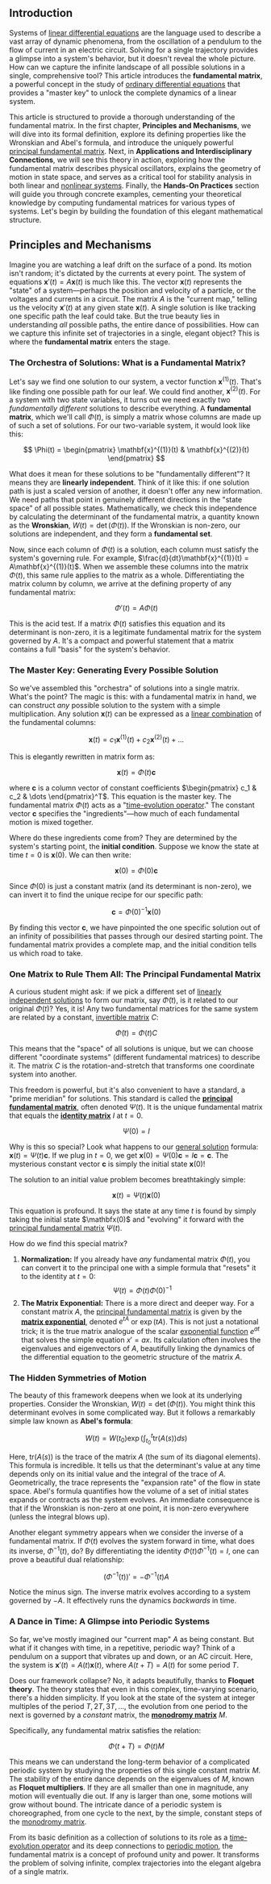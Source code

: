 ## Introduction
Systems of [linear differential equations](@article_id:149871) are the language used to describe a vast array of dynamic phenomena, from the oscillation of a pendulum to the flow of current in an electric circuit. Solving for a single trajectory provides a glimpse into a system's behavior, but it doesn't reveal the whole picture. How can we capture the infinite landscape of all possible solutions in a single, comprehensive tool? This article introduces the **fundamental matrix**, a powerful concept in the study of [ordinary differential equations](@article_id:146530) that provides a "master key" to unlock the complete dynamics of a linear system.

This article is structured to provide a thorough understanding of the fundamental matrix. In the first chapter, **Principles and Mechanisms**, we will dive into its formal definition, explore its defining properties like the Wronskian and Abel's formula, and introduce the uniquely powerful [principal fundamental matrix](@article_id:162783). Next, in **Applications and Interdisciplinary Connections**, we will see this theory in action, exploring how the fundamental matrix describes physical oscillators, explains the geometry of motion in state space, and serves as a critical tool for stability analysis in both linear and [nonlinear systems](@article_id:167853). Finally, the **Hands-On Practices** section will guide you through concrete examples, cementing your theoretical knowledge by computing fundamental matrices for various types of systems. Let's begin by building the foundation of this elegant mathematical structure.

## Principles and Mechanisms

Imagine you are watching a leaf drift on the surface of a pond. Its motion isn't random; it's dictated by the currents at every point. The system of equations $\mathbf{x}'(t) = A\mathbf{x}(t)$ is much like this. The vector $\mathbf{x}(t)$ represents the "state" of a system—perhaps the position and velocity of a particle, or the voltages and currents in a circuit. The matrix $A$ is the "current map," telling us the velocity $\mathbf{x}'(t)$ at any given state $\mathbf{x}(t)$. A single solution is like tracking one specific path the leaf could take. But the true beauty lies in understanding *all* possible paths, the entire dance of possibilities. How can we capture this infinite set of trajectories in a single, elegant object? This is where the **fundamental matrix** enters the stage.

### The Orchestra of Solutions: What is a Fundamental Matrix?

Let's say we find one solution to our system, a vector function $\mathbf{x}^{(1)}(t)$. That's like finding one possible path for our leaf. We could find another, $\mathbf{x}^{(2)}(t)$. For a system with two state variables, it turns out we need exactly two *fundamentally different* solutions to describe everything. A **fundamental matrix**, which we'll call $\Phi(t)$, is simply a matrix whose columns are made up of such a set of solutions. For our two-variable system, it would look like this:

$$
\Phi(t) = \begin{pmatrix} \mathbf{x}^{(1)}(t) & \mathbf{x}^{(2)}(t) \end{pmatrix}
$$

What does it mean for these solutions to be "fundamentally different"? It means they are **linearly independent**. Think of it like this: if one solution path is just a scaled version of another, it doesn't offer any new information. We need paths that point in genuinely different directions in the "state space" of all possible states. Mathematically, we check this independence by calculating the determinant of the fundamental matrix, a quantity known as the **Wronskian**, $W(t) = \det(\Phi(t))$. If the Wronskian is non-zero, our solutions are independent, and they form a **fundamental set**.

Now, since each column of $\Phi(t)$ is a solution, each column must satisfy the system's governing rule. For example, $\frac{d}{dt}\mathbf{x}^{(1)}(t) = A\mathbf{x}^{(1)}(t)$. When we assemble these columns into the matrix $\Phi(t)$, this same rule applies to the matrix as a whole. Differentiating the matrix column by column, we arrive at the defining property of any fundamental matrix:

$$
\Phi'(t) = A\Phi(t)
$$

This is the acid test. If a matrix $\Phi(t)$ satisfies this equation and its determinant is non-zero, it is a legitimate fundamental matrix for the system governed by $A$. It's a compact and powerful statement that a matrix contains a full "basis" for the system's behavior.

### The Master Key: Generating Every Possible Solution

So we've assembled this "orchestra" of solutions into a single matrix. What's the point? The magic is this: with a fundamental matrix in hand, we can construct *any* possible solution to the system with a simple multiplication. Any solution $\mathbf{x}(t)$ can be expressed as a [linear combination](@article_id:154597) of the fundamental columns:

$$
\mathbf{x}(t) = c_1 \mathbf{x}^{(1)}(t) + c_2 \mathbf{x}^{(2)}(t) + \dots
$$

This is elegantly rewritten in matrix form as:

$$
\mathbf{x}(t) = \Phi(t)\mathbf{c}
$$

where $\mathbf{c}$ is a column vector of constant coefficients $\begin{pmatrix} c_1 & c_2 & \dots \end{pmatrix}^T$. This equation is the master key. The fundamental matrix $\Phi(t)$ acts as a "[time-evolution operator](@article_id:185780)." The constant vector $\mathbf{c}$ specifies the "ingredients"—how much of each fundamental motion is mixed together.

Where do these ingredients come from? They are determined by the system's starting point, the **initial condition**. Suppose we know the state at time $t=0$ is $\mathbf{x}(0)$. We can then write:

$$
\mathbf{x}(0) = \Phi(0)\mathbf{c}
$$

Since $\Phi(0)$ is just a constant matrix (and its determinant is non-zero), we can invert it to find the unique recipe for our specific path:

$$
\mathbf{c} = \Phi(0)^{-1}\mathbf{x}(0)
$$

By finding this vector $\mathbf{c}$, we have pinpointed the one specific solution out of an infinity of possibilities that passes through our desired starting point. The fundamental matrix provides a complete map, and the initial condition tells us which road to take.

### One Matrix to Rule Them All: The Principal Fundamental Matrix

A curious student might ask: if we pick a different set of [linearly independent solutions](@article_id:184947) to form our matrix, say $\tilde{\Phi}(t)$, is it related to our original $\Phi(t)$? Yes, it is! Any two fundamental matrices for the same system are related by a constant, [invertible matrix](@article_id:141557) $C$:

$$
\tilde{\Phi}(t) = \Phi(t)C
$$

This means that the "space" of all solutions is unique, but we can choose different "coordinate systems" (different fundamental matrices) to describe it. The matrix $C$ is the rotation-and-stretch that transforms one coordinate system into another.

This freedom is powerful, but it's also convenient to have a standard, a "prime meridian" for solutions. This standard is called the **[principal fundamental matrix](@article_id:162783)**, often denoted $\Psi(t)$. It is the unique fundamental matrix that equals the **[identity matrix](@article_id:156230)** $I$ at $t=0$.

$$
\Psi(0) = I
$$

Why is this so special? Look what happens to our [general solution](@article_id:274512) formula:
$\mathbf{x}(t) = \Psi(t)\mathbf{c}$. If we plug in $t=0$, we get $\mathbf{x}(0) = \Psi(0)\mathbf{c} = I\mathbf{c} = \mathbf{c}$. The mysterious constant vector $\mathbf{c}$ is simply the initial state $\mathbf{x}(0)$!

The solution to an initial value problem becomes breathtakingly simple:

$$
\mathbf{x}(t) = \Psi(t)\mathbf{x}(0)
$$

This equation is profound. It says the state at any time $t$ is found by simply taking the initial state $\mathbfx(0)$ and "evolving" it forward with the [principal fundamental matrix](@article_id:162783) $\Psi(t)$.

How do we find this special matrix?
1.  **Normalization:** If you already have *any* fundamental matrix $\Phi(t)$, you can convert it to the principal one with a simple formula that "resets" it to the identity at $t=0$:
    $$
    \Psi(t) = \Phi(t)\Phi(0)^{-1}
    $$
2.  **The Matrix Exponential:** There is a more direct and deeper way. For a constant matrix $A$, the [principal fundamental matrix](@article_id:162783) is given by the **[matrix exponential](@article_id:138853)**, denoted $e^{tA}$ or $\exp(tA)$. This is not just a notational trick; it is the true matrix analogue of the scalar [exponential function](@article_id:160923) $e^{at}$ that solves the simple equation $x' = ax$. Its calculation often involves the eigenvalues and eigenvectors of $A$, beautifully linking the dynamics of the differential equation to the geometric structure of the matrix $A$.

### The Hidden Symmetries of Motion

The beauty of this framework deepens when we look at its underlying properties. Consider the Wronskian, $W(t) = \det(\Phi(t))$. You might think this determinant evolves in some complicated way. But it follows a remarkably simple law known as **Abel's formula**:

$$
W(t) = W(t_0) \exp\left(\int_{t_0}^t \text{tr}(A(s)) ds\right)
$$

Here, $\text{tr}(A(s))$ is the trace of the matrix $A$ (the sum of its diagonal elements). This formula is incredible. It tells us that the determinant's value at any time depends only on its initial value and the integral of the trace of $A$. Geometrically, the trace represents the "expansion rate" of the flow in state space. Abel's formula quantifies how the volume of a set of initial states expands or contracts as the system evolves. An immediate consequence is that if the Wronskian is non-zero at one point, it is non-zero everywhere (unless the integral blows up).

Another elegant symmetry appears when we consider the inverse of a fundamental matrix. If $\Phi(t)$ evolves the system forward in time, what does its inverse, $\Phi^{-1}(t)$, do? By differentiating the identity $\Phi(t)\Phi^{-1}(t) = I$, one can prove a beautiful dual relationship:

$$
(\Phi^{-1}(t))' = -\Phi^{-1}(t)A
$$

Notice the minus sign. The inverse matrix evolves according to a system governed by $-A$. It effectively runs the dynamics *backwards* in time.

### A Dance in Time: A Glimpse into Periodic Systems

So far, we've mostly imagined our "current map" $A$ as being constant. But what if it changes with time, in a repetitive, periodic way? Think of a pendulum on a support that vibrates up and down, or an AC circuit. Here, the system is $\mathbf{x}'(t) = A(t)\mathbf{x}(t)$, where $A(t+T) = A(t)$ for some period $T$.

Does our framework collapse? No, it adapts beautifully, thanks to **Floquet theory**. The theory states that even in this complex, time-varying scenario, there's a hidden simplicity. If you look at the state of the system at integer multiples of the period $T, 2T, 3T, \dots$, the evolution from one period to the next is governed by a *constant* matrix, the **[monodromy matrix](@article_id:272771)** $M$.

Specifically, any fundamental matrix satisfies the relation:

$$
\Phi(t+T) = \Phi(t)M
$$

This means we can understand the long-term behavior of a complicated periodic system by studying the properties of this single constant matrix $M$. The stability of the entire dance depends on the eigenvalues of $M$, known as **Floquet multipliers**. If they are all smaller than one in magnitude, any motion will eventually die out. If any is larger than one, some motions will grow without bound. The intricate dance of a periodic system is choreographed, from one cycle to the next, by the simple, constant steps of the [monodromy matrix](@article_id:272771).

From its basic definition as a collection of solutions to its role as a [time-evolution operator](@article_id:185780) and its deep connections to [periodic motion](@article_id:172194), the fundamental matrix is a concept of profound unity and power. It transforms the problem of solving infinite, complex trajectories into the elegant algebra of a single matrix.